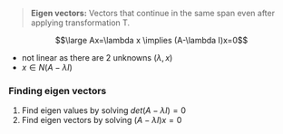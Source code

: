 >**Eigen vectors:** Vectors that continue in the same span even after applying transformation T.

$$\large Ax=\lambda x \implies (A-\lambda I)x=0$$

- not linear as there are 2 unknowns ($\lambda,x$)
- $x \in N(A-\lambda I)$

### Finding eigen vectors
1. Find eigen values by solving $det(A-\lambda I)=0$
2. Find eigen vectors by solving $(A-\lambda I)x=0$


